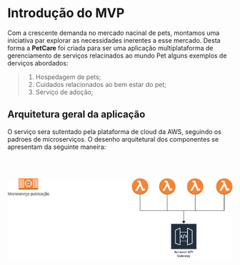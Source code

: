 # Introdução do MVP

Com a crescente demanda no mercado nacinal de pets, montamos uma iniciativa par explorar as necessidades inerentes a esse mercado. Desta forma a **PetCare** foi criada para ser uma aplicação multiplataforma de gerenciamento de serviços relacinados ao mundo Pet alguns exemplos de derviços abordados:

> 1) Hospedagem de pets;
> 2) Cuidados relacionados ao bem estar do pet;
> 3) Serviço de adoção;

## Arquitetura geral da aplicação
O serviço sera sutentado pela plataforma de cloud da AWS, seguindo os padroes de microserviços. O desenho arquitetural dos componentes se apresentam da seguinte maneira:

<br><br>
<p align="center">
  <img src="ArqMs.png" />
</p> 
